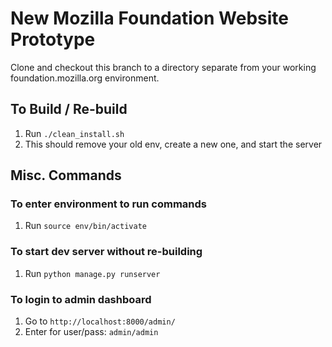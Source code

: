 # New Mozilla Foundation Website Prototype
Clone and checkout this branch to a directory separate from your working foundation.mozilla.org environment.

## To Build / Re-build
1) Run `./clean_install.sh`
2) This should remove your old env, create a new one, and start the server

## Misc. Commands
### To enter environment to run commands
1) Run `source env/bin/activate`

### To start dev server without re-building
1) Run `python manage.py runserver`

### To login to admin dashboard
1) Go to `http://localhost:8000/admin/`
2) Enter for user/pass: `admin/admin`
